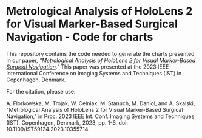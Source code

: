 # Metrological  Analysis of HoloLens 2 for Visual Marker-Based Surgical Navigation - Code for charts
This repository contains the code needed to generate the charts presented in our paper, *"[Metrological Analysis of HoloLens 2 for Visual Marker-Based Surgical Navigation](https://ieeexplore.ieee.org/document/10355714)."* This paper was presented at the 2023 IEEE International Conference on Imaging Systems and Techniques (IST) in Copenhagen, Denmark.

For the citation, please use: 

A. Florkowska, M. Trojak, W. Celniak, M. Stanuch, M. Daniol, and A. Skalski, "Metrological Analysis of HoloLens 2 for Visual Marker-Based Surgical Navigation," in Proc. 2023 IEEE Int. Conf. Imaging Systems and Techniques (IST), Copenhagen, Denmark, 2023, pp. 1-6, doi: 10.1109/IST59124.2023.10355714.





